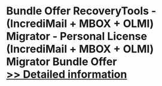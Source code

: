 # Bundle Offer RecoveryTools - (IncrediMail + MBOX + OLMl) Migrator - Personal License<br />(IncrediMail + MBOX + OLMl) Migrator Bundle Offer<br />[>> Detailed information](https://secure.shareit.com/shareit/product.html?productid=300998806&affiliateid=200057808)